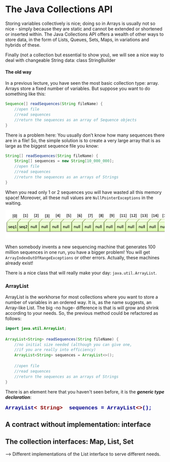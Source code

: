 # The Java Collections API

Storing variables collectively is nice; doing so in Arrays is usually not so 
nice - simply because they are static and cannot be extended or shortened or inserted within.
The Java Collections API offers a wealth of other ways to store data, in the form of Lists, Queues, 
Sets, Maps, in variations and hybrids of these.

Finally (not a collection but essential to show you), we will see a nice way to deal with changeable String data: class StringBuilder

#### The old way
In a previous lecture, you have seen the most basic collection type: array.
Arrays store a fixed number of variables. But suppose you want to do something like this:

```java
Sequence[] readSequences(String fileName) {
    //open file
    //read sequences
    //return the sequences as an array of Sequence objects
}
```

There is a problem here: You usually don’t know how many sequences there are in a file!
So, the simple solution is to create a very large array that is as large as the biggest sequence file you know:

```java
String[] readSequences(String fileName) {
    String[] sequences = new String[10_000_000];
    //open file
    //read sequences
    //return the sequences as an arrays of Strings
}
```

When you read only 1 or 2 sequences you will have wasted all this memory space! Moreover, all 
these null values are `NullPointerExceptions` in the waiting.

![unused](figures/unused_array_space.png)

When somebody invents a new sequencing machine that generates 100 million sequences 
in one run, you have a bigger problem! You will get `ArrayIndexOutOfRangeExceptions` 
or other errors. Actually, these machines already exist!

There is a nice class that will really make your day: `java.util.ArrayList`.

### ArrayList

ArrayList is the workhorse for most collections where you want to store a number of variables 
in an ordered way. It is, as the name suggests, an Array-like List. The big -no huge- difference 
is that is will grow and shrink according to your needs. So, the previous method could be 
refactored as follows:

```java
import java.util.ArrayList;

ArrayList<String> readSequences(String fileName) {
    //no initial size needed (although you can give one, 
    //if you are really into efficiency)
    ArrayList<String> sequences = ArrayList<>();

    //open file
    //read sequences
    //return the sequences as an arrays of Strings
}
```

There is an element here that you haven't seen before, it is the **_generic type declaration_**:

<pre style="color:darkblue;font-weight:bold;font-family:courier;font-size:1.2em;">
ArrayList<span style="color:darkred;">< String> </span> sequences = ArrayList<span style="color:darkred;"><></span>();
</pre>




## A contract without implementation: interface


## The collection interfaces: Map, List, Set

--> Different implementations of the List interface to serve different needs.
